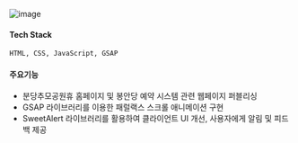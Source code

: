![image](/about/projects/coin_huepark_img.jpg)

#### Tech Stack
```
HTML, CSS, JavaScript, GSAP
```

#### 주요기능
- 분당추모공원휴 홈페이지 및 봉안당 예약 시스템 관련 웹페이지 퍼블리싱
- GSAP 라이브러리를 이용한 패럴랙스 스크롤 애니메이션 구현
- SweetAlert 라이브러리를 활용하여 클라이언트 UI 개선, 사용자에게 알림 및 피드백 제공